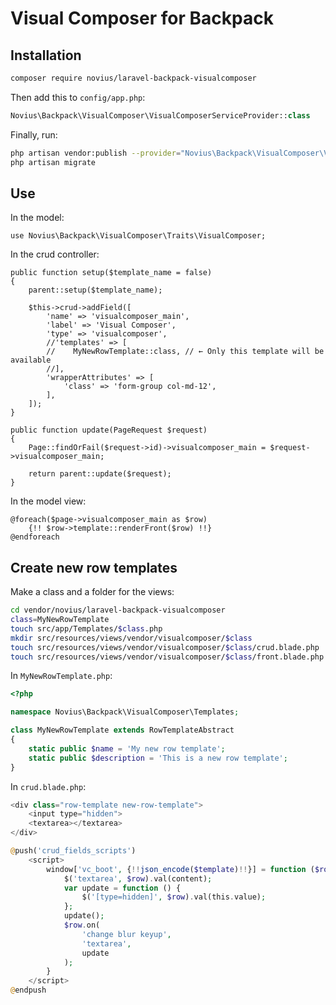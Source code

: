 # Visual Composer for Backpack

## Installation

```sh
composer require novius/laravel-backpack-visualcomposer
```

Then add this to `config/app.php`:

```php
Novius\Backpack\VisualComposer\VisualComposerServiceProvider::class
```

Finally, run:

```bash
php artisan vendor:publish --provider="Novius\Backpack\VisualComposer\VisualComposerServiceProvider"
php artisan migrate
```

## Use

In the model:

```php?start_inline=1
use Novius\Backpack\VisualComposer\Traits\VisualComposer;
```

In the crud controller:

```php?start_inline=1
public function setup($template_name = false)
{
    parent::setup($template_name);

    $this->crud->addField([
        'name' => 'visualcomposer_main',
        'label' => 'Visual Composer',
        'type' => 'visualcomposer',
        //'templates' => [
        //    MyNewRowTemplate::class, // ← Only this template will be available
        //],
        'wrapperAttributes' => [
            'class' => 'form-group col-md-12',
        ],
    ]);
}

public function update(PageRequest $request)
{
    Page::findOrFail($request->id)->visualcomposer_main = $request->visualcomposer_main;

    return parent::update($request);
}
```

In the model view:

```php?start_inline=1
@foreach($page->visualcomposer_main as $row)
    {!! $row->template::renderFront($row) !!}
@endforeach
```

## Create new row templates

Make a class and a folder for the views:

```bash
cd vendor/novius/laravel-backpack-visualcomposer
class=MyNewRowTemplate
touch src/app/Templates/$class.php
mkdir src/resources/views/vendor/visualcomposer/$class
touch src/resources/views/vendor/visualcomposer/$class/crud.blade.php
touch src/resources/views/vendor/visualcomposer/$class/front.blade.php
```

In `MyNewRowTemplate.php`:

```php
<?php

namespace Novius\Backpack\VisualComposer\Templates;

class MyNewRowTemplate extends RowTemplateAbstract
{
    static public $name = 'My new row template';
    static public $description = 'This is a new row template';
}
```

In `crud.blade.php`:

```php
<div class="row-template new-row-template">
    <input type="hidden">
    <textarea></textarea>
</div>

@push('crud_fields_scripts')
    <script>
        window['vc_boot', {!!json_encode($template)!!}] = function ($row, content) {
            $('textarea', $row).val(content);
            var update = function () {
                $('[type=hidden]', $row).val(this.value);
            };
            update();
            $row.on(
                'change blur keyup',
                'textarea',
                update
            );
        }
    </script>
@endpush
```
